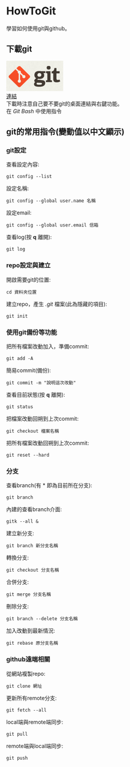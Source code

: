 # HowToGit
學習如何使用git與github。
## 下載git
![image](https://github.com/zlgithub/HowToGit/blob/master/img/git.png)  
[連結](https://git-scm.com/ "https://git-scm.com/")  
下載時注意自己要不要git的桌面連結與右鍵功能。  
在 *Git Bash* 中使用指令   
## git的常用指令(變動值以中文顯示) 
### git設定
查看設定內容:
```
git config --list
```
設定名稱:
```
git config --global user.name 名稱
```
設定email:
```
git config --global user.email 信箱
```
查看log(按 **q** 離開):
```
git log
```
### repo設定與建立
開啟需要git的位置:
```
cd 資料夾位置
```
建立repo，產生 *.git* 檔案(此為隱藏的項目):
```
git init
```
### 使用git備份等功能
把所有檔案改動加入，準備commit:
```
git add -A
```
簡易commit(備份):
```
git commit -m "說明這次改動"
```
查看目前狀態(按 **q** 離開):
```
git status
```
把檔案改動回朔到上次commit:
```
git checkout 檔案名稱
```
把所有檔案改動回朔到上次commit:
```
git reset --hard
```
### 分支
查看branch(有 \* 即為目前所在分支):
```
git branch
```
內建的查看branch介面:
```
gitk --all &
```
建立新分支:
```
git branch 新分支名稱
```
轉換分支:
```
git checkout 分支名稱
```
合併分支:
```
git merge 分支名稱
```
刪除分支:
```
git branch --delete 分支名稱
```
加入改動到最新情況:
```
git rebase 原分支名稱
```
### github遠端相關
從網站複製repo:
```
git clone 網址
```
更新所有remote分支:
```
git fetch --all
```
local端與remote端同步:
```
git pull
```
remote端與local端同步:
```
git push
```
